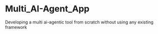 # Multi_AI-Agent_App
Developing a multi ai-agentic tool from scratch without using any existing framework
